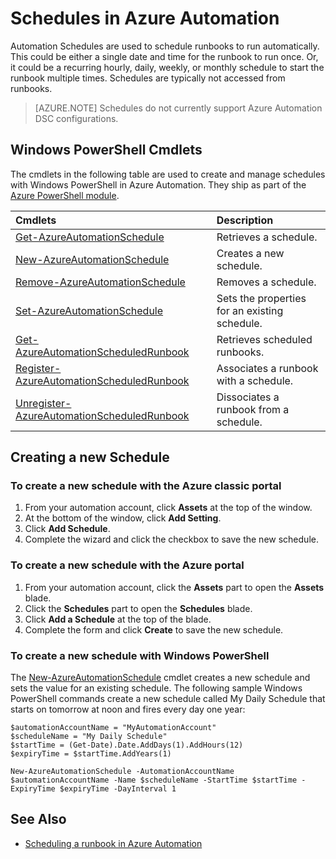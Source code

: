 <properties
   pageTitle="Schedules in Azure Automation | Microsoft Azure"
   description="Automation schedules are used to schedule runbooks in Azure Automation to start automatically.  This article describes how to create schedules."
   services="automation"
   documentationCenter=""
   authors="mgoedtel"
   manager="stevenka"
   editor="tysonn" />
<tags
	ms.service="automation"
	ms.date="03/18/2016"
	wacn.date=""/>

# Schedules in Azure Automation

Automation Schedules are used to schedule runbooks to run automatically.  This could be either a single date and time for the runbook to run once.  Or, it could be a recurring hourly, daily, weekly, or monthly schedule to start the runbook multiple times.  Schedules are typically not accessed from runbooks.

>[AZURE.NOTE]  Schedules do not currently support Azure Automation DSC configurations.

## Windows PowerShell Cmdlets

The cmdlets in the following table are used to create and manage schedules with Windows PowerShell in Azure Automation. They ship as part of the [Azure PowerShell module](/documentation/articles/powershell-install-configure/).

|Cmdlets|Description|
|:---|:---|
|[Get-AzureAutomationSchedule](http://msdn.microsoft.com/library/dn690274.aspx)|Retrieves a schedule.|
|[New-AzureAutomationSchedule](http://msdn.microsoft.com/library/dn690271.aspx)|Creates a new schedule.|
|[Remove-AzureAutomationSchedule](http://msdn.microsoft.com/library/dn690279.aspx)|Removes a schedule.|
|[Set-AzureAutomationSchedule](http://msdn.microsoft.com/library/dn690270.aspx)|Sets the properties for an existing schedule.|
|[Get-AzureAutomationScheduledRunbook](http://msdn.microsoft.com/library/dn913778.aspx)|Retrieves scheduled runbooks.|
|[Register-AzureAutomationScheduledRunbook](http://msdn.microsoft.com/library/dn690265.aspx)|Associates a runbook with a schedule.|
|[Unregister-AzureAutomationScheduledRunbook](http://msdn.microsoft.com/library/dn690273.aspx)|Dissociates a runbook from a schedule.|

## Creating a new Schedule

### To create a new schedule with the Azure classic portal


1. From your automation account, click **Assets** at the top of the window.
1. At the bottom of the window, click **Add Setting**.
1. Click **Add Schedule**.
1. Complete the wizard and click the checkbox to save the new schedule.

### To create a new schedule with the Azure portal

1. From your automation account, click the **Assets** part to open the **Assets** blade.
1. Click the **Schedules** part to open the **Schedules** blade.
1. Click **Add a Schedule** at the top of the blade.
1. Complete the form and click **Create** to save the new schedule.

### To create a new schedule with Windows PowerShell

The [New-AzureAutomationSchedule](http://msdn.microsoft.com/library/dn690271.aspx) cmdlet creates a new schedule and sets the value for an existing schedule.  The following sample Windows PowerShell commands create a new schedule called My Daily Schedule that starts on tomorrow at noon and fires every day one year:

	$automationAccountName = "MyAutomationAccount"
	$scheduleName = "My Daily Schedule"
	$startTime = (Get-Date).Date.AddDays(1).AddHours(12)
	$expiryTime = $startTime.AddYears(1)

	New-AzureAutomationSchedule -AutomationAccountName $automationAccountName -Name $scheduleName -StartTime $startTime -ExpiryTime $expiryTime -DayInterval 1


## See Also
- [Scheduling a runbook in Azure Automation](/documentation/articles/automation-scheduling-a-runbook/)
